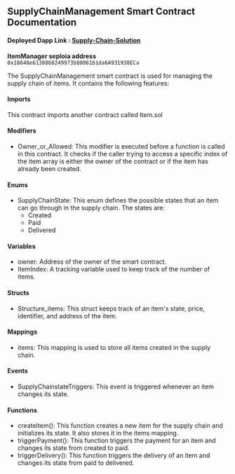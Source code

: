 ## SupplyChainManagement Smart Contract Documentation

#### Deployed Dapp Link : [Supply-Chain-Solution](https://supply-chain-solution-dacs.vercel.app/)

**ItemManager seploia address** ```0x18648e6138868249973b80061b1da6A931938ECa```

The SupplyChainManagement smart contract is used for managing the supply chain of items. It contains the following features:

#### Imports
This contract imports another contract called Item.sol

#### Modifiers
- Owner_or_Allowed: This modifier is executed before a function is called in this contract. It checks if the caller trying to access a specific index of the item array is either the owner of the contract or if the item has already been created.

#### Enums
- SupplyChainState: This enum defines the possible states that an item can go through in the supply chain. The states are: 
    - Created
    - Paid
    - Delivered

#### Variables
- owner: Address of the owner of the smart contract.
- ItemIndex: A tracking variable used to keep track of the number of items.

#### Structs
- Structure_items: This struct keeps track of an item's state, price, identifier, and address of the item.

#### Mappings
- items: This mapping is used to store all items created in the supply chain.

#### Events
- SupplyChainstateTriggers: This event is triggered whenever an item changes its state.

#### Functions
- createItem(): This function creates a new item for the supply chain and initializes its state. It also stores it in the items mapping.
- triggerPayment(): This function triggers the payment for an item and changes its state from created to paid.
- triggerDelivery(): This function triggers the delivery of an item and changes its state from paid to delivered.
